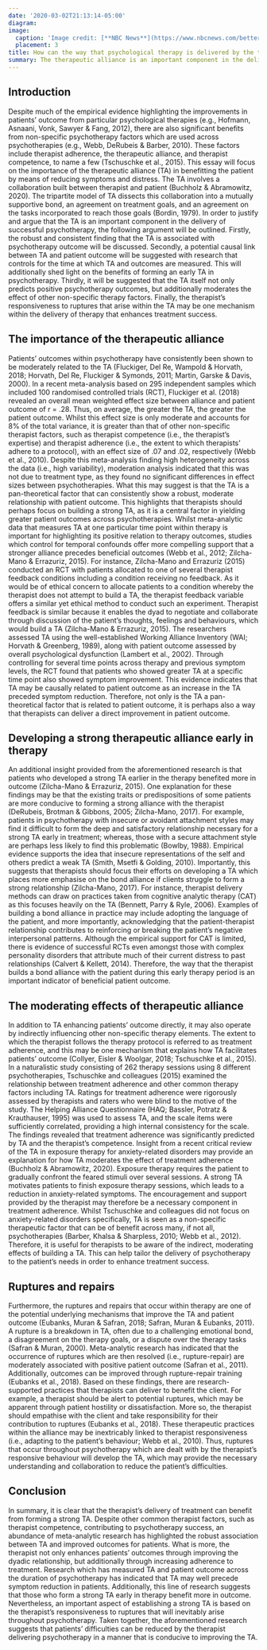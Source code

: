 ```yaml
---
date: '2020-03-02T21:13:14-05:00'
diagram: 
image:
  caption: 'Image credit: [**NBC News**](https://www.nbcnews.com/better/lifestyle/how-break-your-therapist-learn-something-it-ncna980581)'
  placement: 3
title: How can the way that psychological therapy is delivered by the therapist enhance the benefits for the patient?
summary: The therapeutic alliance is an important component in the delivery of successful psychotherapy. This essay will discuss the evidence on how exactly this alliance is useful for patients.
---
```


## Introduction

Despite much of the empirical evidence highlighting the improvements in patients’ outcome from particular psychological therapies (e.g., Hofmann, Asnaani, Vonk, Sawyer & Fang, 2012), there are also significant benefits from non-specific psychotherapy factors which are used across psychotherapies (e.g., Webb, DeRubeis & Barber, 2010). These factors include therapist adherence, the therapeutic alliance, and therapist competence, to name a few (Tschuschke et al., 2015). This essay will focus on the importance of the therapeutic alliance (TA) in benefitting the patient by means of reducing symptoms and distress. The TA involves a collaboration built between therapist and patient (Buchholz & Abramowitz, 2020). The tripartite model of TA dissects this collaboration into a mutually supportive bond, an agreement on treatment goals, and an agreement on the tasks incorporated to reach those goals (Bordin, 1979). In order to justify and argue that the TA is an important component in the delivery of successful psychotherapy, the following argument will be outlined. Firstly, the robust and consistent finding that the TA is associated with psychotherapy outcome will be discussed. Secondly, a potential causal link between TA and patient outcome will be suggested with research that controls for the time at which TA and outcomes are measured. This will additionally shed light on the benefits of forming an early TA in psychotherapy. Thirdly, it will be suggested that the TA itself not only predicts positive psychotherapy outcomes, but additionally moderates the effect of other non-specific therapy factors. Finally, the therapist’s responsiveness to ruptures that arise within the TA may be one mechanism within the delivery of therapy that enhances treatment success.

## The importance of the therapeutic alliance

Patients’ outcomes within psychotherapy have consistently been shown to be moderately related to the TA (Fluckiger, Del Re, Wampold & Horvath, 2018; Horvath, Del Re, Fluckiger & Symonds, 2011; Martin, Garske & Davis, 2000). In a recent meta-analysis based on 295 independent samples which included 100 randomised controlled trials (RCT), Fluckiger et al. (2018) revealed an overall mean weighted effect size between alliance and patient outcome of r = .28. Thus, on average, the greater the TA, the greater the patient outcome. Whilst this effect size is only moderate and accounts for 8% of the total variance, it is greater than that of other non-specific therapist factors, such as therapist competence (i.e., the therapist’s expertise) and therapist adherence (i.e., the extent to which therapists’ adhere to a protocol), with an effect size of .07 and .02, respectively (Webb et al., 2010). Despite this meta-analysis finding high heterogeneity across the data (i.e., high variability), moderation analysis indicated that this was not due to treatment type, as they found no significant differences in effect sizes between psychotherapies. What this may suggest is that the TA is a pan-theoretical factor that can consistently show a robust, moderate relationship with patient outcome. This highlights that therapists should perhaps focus on building a strong TA, as it is a central factor in yielding greater patient outcomes across psychotherapies. 
Whilst meta-analytic data that measures TA at one particular time point within therapy is important for highlighting its positive relation to therapy outcomes, studies which control for temporal confounds offer more compelling support that a stronger alliance precedes beneficial outcomes (Webb et al., 2012; Zilcha-Mano & Errazuriz, 2015). For instance, Zilcha-Mano and Errazuriz (2015) conducted an RCT with patients allocated to one of several therapist feedback conditions including a condition receiving no feedback. As it would be of ethical concern to allocate patients to a condition whereby the therapist does not attempt to build a TA, the therapist feedback variable offers a similar yet ethical method to conduct such an experiment. Therapist feedback is similar because it enables the dyad to negotiate and collaborate through discussion of the patient’s thoughts, feelings and behaviours, which would build a TA (Zilcha-Mano & Errazuriz, 2015). The researchers assessed TA using the well-established Working Alliance Inventory (WAI; Horvath & Greenberg, 1989), along with patient outcome assessed by overall psychological dysfunction (Lambert et al., 2002). Through controlling for several time points across therapy and previous symptom levels, the RCT found that patients who showed greater TA at a specific time point also showed symptom improvement. This evidence indicates that TA may be causally related to patient outcome as an increase in the TA preceded symptom reduction. Therefore, not only is the TA a pan-theoretical factor that is related to patient outcome, it is perhaps also a way that therapists can deliver a direct improvement in patient outcome. 

## Developing a strong therapeutic alliance early in therapy

An additional insight provided from the aforementioned research is that patients who developed a strong TA earlier in the therapy benefited more in outcome (Zilcha-Mano & Errazuriz, 2015). One explanation for these findings may be that the existing traits or predispositions of some patients are more conducive to forming a strong alliance with the therapist (DeRubeis, Brotman & Gibbons, 2005; Zilcha-Mano, 2017). For example, patients in psychotherapy with insecure or avoidant attachment styles may find it difficult to form the deep and satisfactory relationship necessary for a strong TA early in treatment; whereas, those with a secure attachment style are perhaps less likely to find this problematic (Bowlby, 1988). Empirical evidence supports the idea that insecure representations of the self and others predict a weak TA (Smith, Msetfi & Golding, 2010). Importantly, this suggests that therapists should focus their efforts on developing a TA which places more emphasise on the bond alliance if clients struggle to form a strong relationship (Zilcha-Mano, 2017). For instance, therapist delivery methods can draw on practices taken from cognitive analytic therapy (CAT) as this focuses heavily on the TA (Bennett, Parry & Ryle, 2006). Examples of building a bond alliance in practice may include adopting the language of the patient, and more importantly, acknowledging that the patient-therapist relationship contributes to reinforcing or breaking the patient’s negative interpersonal patterns. Although the empirical support for CAT is limited, there is evidence of successful RCTs even amongst those with complex personality disorders that attribute much of their current distress to past relationships (Calvert & Kellett, 2014). Therefore, the way that the therapist builds a bond alliance with the patient during this early therapy period is an important indicator of beneficial patient outcome.

## The moderating effects of therapeutic alliance

In addition to TA enhancing patients’ outcome directly, it may also operate by indirectly influencing other non-specific therapy elements. The extent to which the therapist follows the therapy protocol is referred to as treatment adherence, and this may be one mechanism that explains how TA facilitates patients’ outcome (Collyer, Eisler & Woolgar, 2018; Tschuschke et al., 2015). In a naturalistic study consisting of 262 therapy sessions using 8 different psychotherapies, Tschuschke and colleagues (2015) examined the relationship between treatment adherence and other common therapy factors including TA. Ratings for treatment adherence were rigorously assessed by therapists and raters who were blind to the motive of the study. The Helping Alliance Questionnaire (HAQ; Bassler, Potratz & Krauthauser, 1995) was used to assess TA, and the scale items were sufficiently correlated, providing a high internal consistency for the scale. The findings revealed that treatment adherence was significantly predicted by TA and the therapist’s competence. Insight from a recent critical review of the TA in exposure therapy for anxiety-related disorders may provide an explanation for how TA moderates the effect of treatment adherence (Buchholz & Abramowitz, 2020). Exposure therapy requires the patient to gradually confront the feared stimuli over several sessions. A strong TA motivates patients to finish exposure therapy sessions, which leads to a reduction in anxiety-related symptoms. The encouragement and support provided by the therapist may therefore be a necessary component in treatment adherence. Whilst Tschuschke and colleagues did not focus on anxiety-related disorders specifically, TA is seen as a non-specific therapeutic factor that can be of benefit across many, if not all, psychotherapies (Barber, Khalsa & Sharpless, 2010; Webb et al., 2012). Therefore, it is useful for therapists to be aware of the indirect, moderating effects of building a TA. This can help tailor the delivery of psychotherapy to the patient’s needs in order to enhance treatment success.

## Ruptures and repairs

Furthermore, the ruptures and repairs that occur within therapy are one of the potential underlying mechanisms that improve the TA and patient outcome (Eubanks, Muran & Safran, 2018; Safran, Muran & Eubanks, 2011). A rupture is a breakdown in TA, often due to a challenging emotional bond, a disagreement on the therapy goals, or a dispute over the therapy tasks (Safran & Muran, 2000). Meta-analytic research has indicated that the occurrence of ruptures which are then resolved (i.e., rupture-repair) are moderately associated with positive patient outcome (Safran et al., 2011). Additionally, outcomes can be improved through rupture-repair training (Eubanks et al., 2018). Based on these findings, there are research-supported practices that therapists can deliver to benefit the client. For example, a therapist should be alert to potential ruptures, which may be apparent through patient hostility or dissatisfaction. More so, the therapist should empathise with the client and take responsibility for their contribution to ruptures (Eubanks et al., 2018). These therapeutic practices within the alliance may be inextricably linked to therapist responsiveness (i.e., adapting to the patient’s behaviour; Webb et al., 2010). Thus, ruptures that occur throughout psychotherapy which are dealt with by the therapist’s responsive behaviour will develop the TA, which may provide the necessary understanding and collaboration to reduce the patient’s difficulties. 

## Conclusion

In summary, it is clear that the therapist’s delivery of treatment can benefit from forming a strong TA. Despite other common therapist factors, such as therapist competence, contributing to psychotherapy success, an abundance of meta-analytic research has highlighted the robust association between TA and improved outcomes for patients. What is more, the therapist not only enhances patients’ outcomes through improving the dyadic relationship, but additionally through increasing adherence to treatment. Research which has measured TA and patient outcome across the duration of psychotherapy has indicated that TA may well precede symptom reduction in patients. Additionally, this line of research suggests that those who form a strong TA early in therapy benefit more in outcome.  Nevertheless, an important aspect of establishing a strong TA is based on the therapist’s responsiveness to ruptures that will inevitably arise throughout psychotherapy. Taken together, the aforementioned research suggests that patients’ difficulties can be reduced by the therapist delivering psychotherapy in a manner that is conducive to improving the TA.

